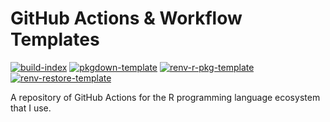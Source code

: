 # GitHub Actions & Workflow Templates

[![build-index](https://github.com/prncevince/actions/actions/workflows/index.yaml/badge.svg)](https://github.com/prncevince/actions/actions/workflows/index.yaml)
[![pkgdown-template](https://github.com/prncevince/actions/actions/workflows/pkgdown.yaml/badge.svg)](https://github.com/prncevince/actions/actions/workflows/pkgdown.yaml)
[![renv-r-pkg-template](https://github.com/prncevince/actions/actions/workflows/renv-r-pkg.yaml/badge.svg)](https://github.com/prncevince/actions/actions/workflows/renv-r-pkg.yaml)
[![renv-restore-template](https://github.com/prncevince/actions/actions/workflows/renv-restore.yaml/badge.svg)](https://github.com/prncevince/actions/actions/workflows/renv-restore.yaml)

A repository of GitHub Actions for the R programming language ecosystem that I use.
